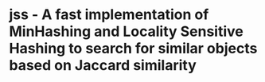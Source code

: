 # jss - A fast implementation of MinHashing and Locality Sensitive Hashing to search for similar objects based on Jaccard similarity


